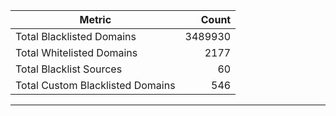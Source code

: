 | Metric | Count |
|--------|------:|
| Total Blacklisted Domains | 3489930 |
| Total Whitelisted Domains | 2177 |
| Total Blacklist Sources | 60 |
| Total Custom Blacklisted Domains | 546 |
---
